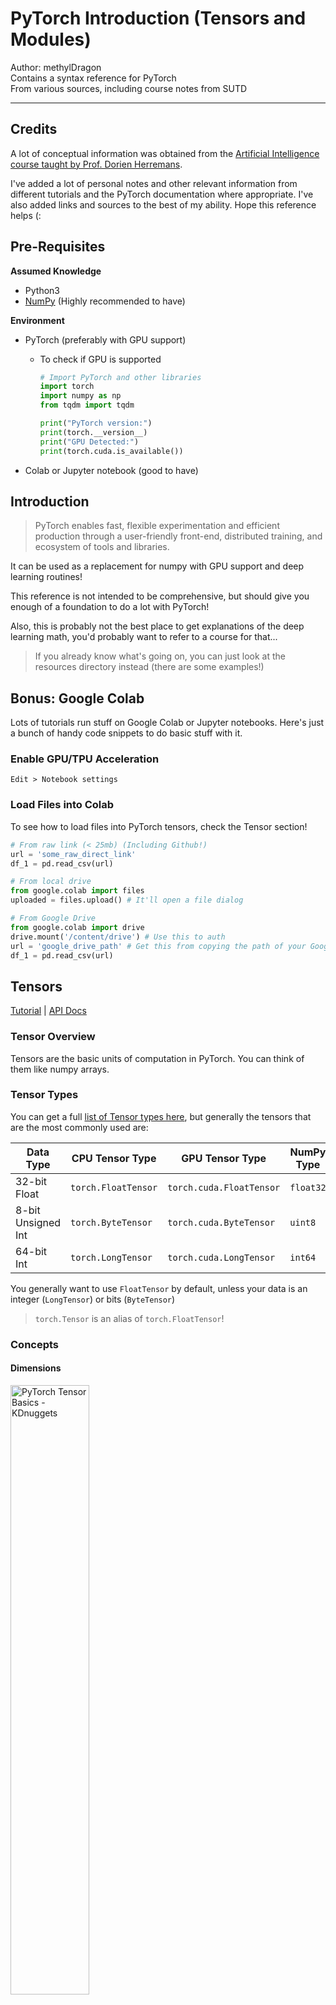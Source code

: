 # PyTorch Introduction (Tensors and Modules)

Author: methylDragon  
Contains a syntax reference for PyTorch  
From various sources, including course notes from SUTD

---



## Credits

A lot of conceptual information was obtained from the [Artificial Intelligence course taught by Prof. Dorien Herremans](https://dorienherremans.com/content/ai-course-2021).

I've added a lot of personal notes and other relevant information from different tutorials and the PyTorch documentation where appropriate. I've also added links and sources to the best of my ability. Hope this reference helps (:



## Pre-Requisites

**Assumed Knowledge**

- Python3
- [NumPy](https://github.com/methylDragon/python-data-tools-reference/blob/master/Numpy/01%20Numpy%20Basics.md) (Highly recommended to have)

**Environment**

- PyTorch (preferably with GPU support)

  - To check if GPU is supported

    ```python
    # Import PyTorch and other libraries
    import torch
    import numpy as np
    from tqdm import tqdm
    
    print("PyTorch version:")
    print(torch.__version__)
    print("GPU Detected:")
    print(torch.cuda.is_available())
    ```

- Colab or Jupyter notebook (good to have)



## Introduction

> PyTorch enables fast, flexible experimentation and efficient production through a user-friendly front-end, distributed training, and ecosystem of tools and libraries.

It can be used as a replacement for numpy with GPU support and deep learning routines!

This reference is not intended to be comprehensive, but should give you enough of a foundation to do a lot with PyTorch!

Also, this is probably not the best place to get explanations of the deep learning math, you'd probably want to refer to a course for that...

> If you already know what's going on, you can just look at the resources directory instead (there are some examples!)



## Bonus: Google Colab

Lots of tutorials run stuff on Google Colab or Jupyter notebooks. Here's just a bunch of handy code snippets to do basic stuff with it.



### Enable GPU/TPU Acceleration

`Edit > Notebook settings`



### Load Files into Colab

To see how to load files into PyTorch tensors, check the Tensor section!

```python
# From raw link (< 25mb) (Including Github!)
url = 'some_raw_direct_link'
df_1 = pd.read_csv(url)

# From local drive
from google.colab import files
uploaded = files.upload() # It'll open a file dialog

# From Google Drive
from google.colab import drive
drive.mount('/content/drive') # Use this to auth
url = 'google_drive_path' # Get this from copying the path of your Google Drive data
df_1 = pd.read_csv(url)
```



## Tensors

[Tutorial](https://pytorch.org/tutorials/beginner/blitz/tensor_tutorial.html#sphx-glr-beginner-blitz-tensor-tutorial-py) | [API Docs](https://pytorch.org/docs/master/tensors.html)



### Tensor Overview

Tensors are the basic units of computation in PyTorch. You can think of them like numpy arrays.



### Tensor Types

You can get a full [list of Tensor types here](https://pytorch.org/docs/master/tensors.html), but generally the tensors that are the most commonly used are:

| Data Type          | CPU Tensor Type     | GPU Tensor Type          | NumPy Type |
| ------------------ | ------------------- | ------------------------ | ---------- |
| 32-bit Float       | `torch.FloatTensor` | `torch.cuda.FloatTensor` | `float32`  |
| 8-bit Unsigned Int | `torch.ByteTensor`  | `torch.cuda.ByteTensor`  | `uint8`    |
| 64-bit Int         | `torch.LongTensor`  | `torch.cuda.LongTensor`  | `int64`    |

You generally want to use `FloatTensor` by default, unless your data is an integer (`LongTensor`) or bits (`ByteTensor`)

> `torch.Tensor` is an alias of `torch.FloatTensor`!



### Concepts

#### **Dimensions**

<img src="assets/01%20PyTorch%20-%20Introduction%20(Tensors%20and%20Modules)/tensor-examples.jpg" alt="PyTorch Tensor Basics - KDnuggets" width="50%" />

[Image Source](https://www.kdnuggets.com/2018/05/pytorch-tensor-basics.html)

The first index can always be interpreted as 'rows'. They function just like numpy ndarrays!

More intuitively, each additional dimension is one more layer of access.

Example:

```python
torch.rand(1)
# tensor([0.0713])

torch.rand(1, 2)
# tensor([[0.1710, 0.6371]])

torch.rand(1, 2, 3)
# tensor([[[0.1652, 0.4824, 0.6642],
#          [0.1946, 0.2631, 0.3563]]])
```

Notice how the innermost dimension is the last one.





#### **Broadcasting**

![array](assets/01%20PyTorch%20-%20Introduction%20(Tensors%20and%20Modules)/array.jpg)

[Image Source](https://www.tutorialspoint.com/numpy/numpy_broadcasting.htm)

If you have dimension mismatches, broadcasting can occur, where tensors are "stretched" or "padded" to match the dimensions.

You can see in the image above that the b tensor was applied repeatedly on addition.



### Creating Tensors

```python
# Create an UNINITIALISED (Float)Tensor! Values are NOT 0
uninit_float = torch.Tensor(4, 6)

# tensor([[1.8783e+34, 3.0686e-41, 7.0065e-44, 6.8664e-44, 6.3058e-44, 6.7262e-44],
#         [7.5670e-44, 6.3058e-44, 6.7262e-44, 6.8664e-44, 1.1771e-43, 6.7262e-44],
#         [7.1466e-44, 8.1275e-44, 7.4269e-44, 6.8664e-44, 8.1275e-44, 6.7262e-44],
#         [7.5670e-44, 6.4460e-44, 7.9874e-44, 6.7262e-44, 7.2868e-44, 7.4269e-44]])

# From List
some_float_tensor = torch.Tensor([3.2, 4.3, 5.5])

# Pre-filled
rand_float = torch.rand(4, 6) # Random values between 0.0 and 1.0
randn_float = torch.rand(4, 6) # Random values drawn from standard normal distribution N~(0, 1)
ones_float = torch.ones(4, 6)
zeros_float = torch.zeros(4, 6)

# From other tensor's dimensions
x_ones = torch.ones_like(x_data) # Retains the properties of x_data, but all ones
x_rand = torch.rand_like(x_data, dtype=torch.float) # Overrides the datatype of x_data
```



### Loading Files

```python
import torch
import pandas as pd

train = pd.read_csv('train.csv')
train_tensor = torch.tensor(train.to_numpy())
```

> **Note**: This is **not** `Tensor`, it's `tensor`, a different constructor.



### Getting Tensor Info

Note that the `Size` class is actually just a tuple

```python
rand_float = torch.rand(4, 6)

# Get Dimension
rand_float.size() # torch.Size([4, 6])
rand_float.shape # Equivalent

# Get specific dimension
rand_float.size(0)
rand_float.size()[0] # Equivalent, both return 4

# Get Tensor Info
rand_float.type() # torch.FloatTensor
rand_float.dtype() # torch.float32
rand_float.device # cpu

# Get Memory Location (If equal, memory is shared)
rand_float.data_ptr()
```



### Moving to GPU

```python
# Move to GPU
if torch.cuda.is_available():
    tensor_gpu = tensor.to('cuda')
    tensor_gpu = tensor.cuda() # Also works
    
# Move to CPU
tensor_gpu.to('cpu')
tensor_gpu.cpu()
```

You'll get big speedups **as long as you're not explicitly iterating over your tensors**! Leave it to the library to do operations, yeah?



### Shape Ops

#### **Indexing**

Works just like numpy! Maybe, check out the [numpy tutorial](https://github.com/methylDragon/python-data-tools-reference/blob/master/Numpy/01%20Numpy%20Basics.md)?

> **Important Note**: For slices and reshapes, PyTorch (just like NumPy) creates a **view** of the data! That means that data isn't actually copied, so operating on either the source or the reshaped tensor **affects both since they share the same underlying memory**!!!
>
> **Caveat**: Actually, `reshape()` tries to create a view. If it can't it'll end up in a copy... If you need to enforce data-sharing, use `view()`

```python
row = torch.Tensor([0, 1, 2, 3, 4, 5, 6, 8, 9])
# tensor([0., 1., 2., 3., 4., 5., 6., 8., 9.])

square = row.reshape(3, 3)
# tensor([[0., 1., 2.],
#         [3., 4., 5.],
#         [6., 8., 9.]])

# Basic Indexing
row[5] # tensor(5.)
square[0] # tensor([0., 1., 2.])
square[0][0] # tensor(0.)
square[0, 0] # tensor(0.)
```

**Advanced Indexing**

```python
# Multiple Indexing
row[[0, 2, 5]] # Get indexes 0, 2, and 5: 0., 2., 5.

square[(0, 1), (2, 2)] # Get (0, 2) and (2, 2): tensor([2., 5.])
square[0, (1, 2)] # Get (0, 1) and (0, 2), by broadcasting: tensor([1, 2.])

# Indexing with LongTensors
square[torch.LongTensor([[0, 1]])] # This does NOT work like above!
# tensor([[[0., 1., 2.],
#          [3., 4., 5.]]])
```

> **Note**: Multidimensional multi-indexing works on a dimension by dimension basis!!
>
> So, for example, indexing into square with `square[(a, b), (c, d)]` is equivalent to concatenating the results of `square[a, c]` and `square[c, d]`.
>
> **Additional note**: Also beware of broadcasting if you mismatch the dimensions of your multiple indices!



#### **Slicing**

```python
# Slicing
row[:5] # [0., 1., 2., 3., 4.]
square[:1] # [[0., 1., 2.]]
square[:, 1] # Take column index 1: [1., 4., 8.]
```



#### **Reshaping**

```python
# Reshaping
square = row.reshape(3, 3) # Set new shape
# tensor([[0., 1., 2.],
#         [3., 4., 5.],
#         [6., 8., 9.]])

square.reshape_as(row) # Copy shape of existing tensor
# tensor([0., 1., 2., 3., 4., 5., 6., 8., 9.])
```

> **Tip**: You can use `-1` on ONE dimension to have Torch infer the right number for you! But be very careful, it's prone to introducing bugs if dimensions vary, since behaviour will also vary!

Reshapes try to create a **view** of the underlying tensor, which means that data will be shared. If it can't it'll create a copy. If you want to enforce data sharing, use `view()`.



#### **Concatenating**

> **Note**: `axis` is an alias of `dim`

```python
# Flat
tri = torch.Tensor([0, 1, 2])
torch.cat((tri, tri)) # tensor([0., 1., 2., 0., 1., 2.])

# Higher Dimensions
trid = torch.Tensor([[0, 1, 2]]) # Note this is 2D now!
torch.cat((trid, trid), axis=1) # tensor([0., 1., 2., 0., 1., 2.])

torch.cat((trid, trid)) # Default is along axis=0
# tensor([[0., 1., 2.],
#         [0., 1., 2.]])

# Concatenate along a NEW dimension
torch.stack((tri, tri))
```



#### **Adding and Removing Dimensions**

```python
tri = torch.Tensor([0, 1, 2])

# Add dimensions
tri.unsqueeze(0) # Add a dimension in axis 0
# tensor([[0., 1., 2.]])

tri.unsqueeze(1) # Add a dimension in axis 1
# tensor([[0.],
#         [1.],
#         [2.]])

tri.squeeze() # Remove all extra dimensions
tri.squeeze(1) # Remove all extra dimensions along axis 1
```



#### **Transposing**

```python
# Transpose (All the following are equivalent)
torch.transpose(some_tensor, 0, 1) # Swaps dimensions 0 and 1 of some_tensor
some_tensor.transpose(0, 1)
torch.t(some_tensor) # Equivalent to transpose(input, 0, 1) only

# Permute (Tranpose is actually a special case of permute) (All the following are equivalent)
# Suppose some_tensor was (2, 3, 4)
torch.permute(some_tensor, 1, 0, 2) # Makes some_tensor (3, 2, 4)
some_tensor.permute(1, 0, 2)
```



#### **Flattening**

```python
# Flatten and Ravel
# These both return a flattened array!
.ravel() # Returns a view
.flatten() # Returns a copy, so is slower and takes more memory
```



### Tensor Arithmetic

> **Note**: Most operations have an in-place modification variant. Just add an underscore!
>
> Applying operations in-place **modifies the original tensor**, whereas not doing so returns a **copy** of the tensor with the operation executed.
>
> E.g. `add()` vs `add_()`.

```python
tri = torch.Tensor([0, 1, 2])

# Element-wise Addition (All the following are equivalent)
tri + tri # tensor([0., 2., 4.])
torch.add(tri, tri)
tri.add(tri)

# Element-wise Multiplication (All the following are equivalent)
tri * tri # tensor([0., 1., 4.])
torch.multiply(tri, tri)
tri.multiply(tri)

# Sum all elements in tensor (All the following are equivalent)
tri.sum() # tensor(3.)
torch.sum(tri)
```

**Vector and Matrix Operations**

```python
# Vector Dot Product (Between tensors a and b. Ensure proper dimensions)
# You can equivalently use .inner() for higher dimensional inner products
torch.dot(a, b)
a.dot(b)

# Matrix Multiplication (Between tensors a and b. Ensure proper dimensions)
a @ b
torch.mm(a, b)
torch.matmul(a, b)
a.matmul(b)
```



### Conditions

You can do a lot of cool stuff with conditions!

```python
row = torch.Tensor([0, 1, 2, 3, 4, 5, 6, 8, 9])
# tensor([0., 1., 2., 3., 4., 5., 6., 8., 9.])

square = row.reshape(3, 3)
# tensor([[0., 1., 2.],
#         [3., 4., 5.],
#         [6., 8., 9.]])

# Get condition tensor
square > 3
# tensor([[False, False, False],
#         [False,  True,  True],
#         [ True,  True,  True]])

# Now we can index into the tensor using the condition tensor!!
square[square > 3] # tensor([4., 5., 6., 8., 9.])
```



### Where()

[Docs](https://pytorch.org/docs/stable/generated/torch.where.html)

Two uses. One to get indices, and another to get altered tensors.

> **Note**: `torch.where()` is different from `Tensor.where()`! Their signatures are similar but behaviour can differ greatly.

**To Get Indices**

```python
# square:
# tensor([[0., 1., 2.],
#         [3., 4., 5.],
#         [6., 8., 9.]])

square.where(square > 0) # (tensor([0, 0, 1, 1, 1, 2, 2, 2]), tensor([1, 2, 0, 1, 2, 0, 1, 2]))

square[torch.where(square > 0)] # tensor([1., 2., 3., 4., 5., 6., 8., 9.])
square[square.nonzero(as_tuple=True)] # Equivalent shorthand
```

> **Note**: `torch.where()` is different from `square.where()`!

**To Get Altered Tensors**

> Return a tensor of elements selected from either `x` or `y`, depending on `condition`.
>
> The operation is defined as:
>
> ![image-20210617031626985](assets/01%20PyTorch%20-%20Introduction%20(Tensors%20and%20Modules)/image-20210617031626985.png)
>
> [Source](https://pytorch.org/docs/stable/generated/torch.where.html)

```python
y = torch.ones(3, 2)
x = torch.randn(3, 2)
# tensor([[-0.4620,  0.3139],
#         [ 0.3898, -0.7197],
#         [ 0.0478, -0.1657]])

torch.where(x > 0, x, y) # If condition, x, else y
# tensor([[ 1.0000,  0.3139],
#         [ 0.3898,  1.0000],
#         [ 0.0478,  1.0000]])
```

If you want to use `Tensor.where()`, you can use this alternate use. But again, **take note that the signature is different from** `torch.where()`!

```python
# This one uses broadcasting
square.where(square > 5, torch.Tensor([0.]))
# tensor([[0., 0., 0.],
#         [0., 0., 0.],
#         [6., 8., 9.]])
```



### NumPy Bridge

> **Note**: This only works for CPU tensors! If you're working with GPU tensors, convert them to CPU first using `Tensor.cpu()`

When you get the numpy representation of a torch array, it **shares memory locations**! So any ops done on the array in numpy **is reflected in the torch Tensor** and vice versa!

Use `.numpy()` to get the numpy representation. And `.from_numpy()` to go from a numpy array to a Tensor.

```python
# To numpy
a = torch.ones(6)
b = a.numpy()

# From numpy
a = np.ones(6)
b = torch.from_numpy(a)

# From more general sources (including NumPy)
torch.as_tensor(a) # Slightly higher overhead, usually does not copy
```



## Modules and Autograd

Hooray, now we can finally get to learning about learning!



### Concepts

#### **Computation Graphs**

Computation graphs define sequences of operations going from input to model output. Graph edges represent tensors going in and out, and the nodes in the graph represent operations.

**Example computation graph** of linear regression: ![image-20210617043326438](assets/01%20PyTorch%20-%20Introduction%20(Tensors%20and%20Modules)/image-20210617043326438.png)

![Linear Regression Computation Graph](assets/01%20PyTorch%20-%20Introduction%20(Tensors%20and%20Modules)/IcBhTjS.png)

PyTorch lets you specify **arbitrary computation graphs**!



#### **Gradient Descent Learning**

<img src="assets/01%20PyTorch%20-%20Introduction%20(Tensors%20and%20Modules)/gradient_descent_line_graph.gif" alt="Intro to Gradient Descent | Fewer Lacunae" width="80%" />

[Image Source](https://kevinbinz.com/2019/05/26/intro-gradient-descent/)

If you can compute the **partial derivative** of each model parameter, you can do gradient descent to optimise the performance of your model! You do this by literally **update your model parameters by following the gradient**, at some learning rate for N epochs.

[Key Concepts](https://machinelearningmastery.com/difference-between-a-batch-and-an-epoch/):

- Epoch: How many training iterations to do
  - Usually you will want to randomly sample from your training set some number of times per epoch
- Batch: How many samples to work through before updating your model parameters
- Learning Rate: How much to adjust your model parameters (scaled by gradient)

An epoch may be comprised of one or more batches.



### AutoGrad Basics

> `torch.autograd` is PyTorch’s **automatic differentiation engine** that powers neural network training.
>
> [Source](https://pytorch.org/tutorials/beginner/blitz/autograd_tutorial.html)

#### **Tracking Gradients**

In order to do gradient descent, you need to track gradients! Let's create a tensor that tracks its gradient for example purposes!

> **Note**: Most times you shouldn't be doing this unless you explicitly want a gradient. Since in a proper neural net (NN) program, the model parameters will handle it for you. But in this case, for explanation purposes we need to track gradients explicitly.
>
> **Note**: Also, take note that here `.tensor()` is used, which is **different** from `.Tensor()`!!

```python
x = torch.tensor([1., 2., 3.], requires_grad=True)

# You can do some ops also
x.data # Get underlying data
x.grad_fn # Access where the tensor came from
x.requires_grad # True

# Some additional stuff
tri = torch.Tensor([0, 1, 2])
tri.requires_grad_() # Explicitly start tracking gradient now
tri.detach_() # Stop tracking the gradient
```

Let's look at an example:

```python
y = torch.tensor([1., 2., 3.])

x = torch.tensor([1., 2., 3.], requires_grad=True)
x.grad_fn # None

z = x + y
z # tensor([2., 4., 6.], grad_fn=<AddBackward0>)
```

Cool! We can see that `x`'s `grad_fn` is None because it was user created, and that `z` tracked where it came from in its own `grad_fn` (from the addition operation.)



#### **Computing Gradients**

Ok, now that we know how to track gradients, let's actually compute backpropagated gradients!

- Call `backward()` to backprop from the tensor you're calling from up the computation path until it reaches the input
- Access `.grad` on the **input** to get the gradient after backprop

```python
x = torch.tensor([1., 2., 3.], requires_grad=True)
y = torch.tensor([4., 5., 6.], requires_grad=True)
z = x + y

z_sum = torch.sum(z)
z_sum.backward()
print(x.grad) # tensor([1., 1., 1.])

# Now, if we called .backward() again the gradient keeps increasing!
z_sum.backward()
print(x.grad) # tensor([2., 2., 2.])
```

The gradient accumulates with each call of `backward()`. Generally we'll want to explicitly zero out gradients before calling `backward()` to run backpropagation.

> **Zeroing Gradients**
>
> ```python
> # If working with raw tensors, access the grad member directly
> .grad.zero_()
> 
> # Otherwise, if working with parameters or optimizers
> optimizer.zero_grad()
> ```



### Building Your Own Model

#### **Module**

You can build your own model by subclassing `torch.nn.Module`! Override the `__init__()` and `forward()` methods.

> **Note**: Remember to call the `torch.nn.Module` constructor in your overridden `__init__`
>
> ```python
> super(YourClass, self).__init__()
> ```

> - In `__init__()`, you should take arguments that modify how the model runs (e.g. # of layers, # of hidden units, output sizes). You'll also set up most of the layers that you use in the forward pass here.
> - In `forward()`, you define the "forward pass" of your model, or the operations needed to transform input to output. **You can use any of the Tensor operations in the forward pass.**
>
> [Source](https://colab.research.google.com/drive/1HhLqlpYr6ZUT6u-PDWq5L73muY4JvnpJ?usp=sharing#scrollTo=RZNnUJcrU2r2)

These modules then can be used as a node on the computation graph! You can **call them** as an operation, and they'll apply their `forward()` method to the input tensor.



#### **Dataset Splitting**

You can do manual slicing...

```python
test = torch.cuda.FloatTensor(pd.read_csv(test_path).to_numpy())
train = torch.cuda.FloatTensor(pd.read_csv(train_path).to_numpy())

train_x, train_y = train[:, :-1], train[:, -1:]
```

Or use the PyTorch utility

```python
torch.utils.data.random_split(dataset, lengths)

# Example
train_set, val_set = torch.utils.data.random_split(dataset, [50000, 10000])
```



#### **Training: Gradient Descent**

Once you have your model, you can run gradient descent! Here, we'll use stochastic gradient descent (SGD)

```python
optimizer = optim.SGD(model.parameters(), lr=0.01)
loss_function = nn.BCELoss() 

for input, target in dataset:
    optimizer.zero_grad()
    output = model(input)
    loss = loss_fn(output, target)
    loss.backward()
    optimizer.step()
```



### Example: Logistic Regression

[Source](https://colab.research.google.com/drive/1HhLqlpYr6ZUT6u-PDWq5L73muY4JvnpJ?usp=sharing#scrollTo=RZNnUJcrU2r2)

Let's try making our own model for logistic regression!

```python
# Modified from SUTD

import torch
import torch.nn as nn
import torch.nn.functional as F
import numpy as np 

# MODEL =======================================================================
class LogisticRegression(nn.Module):
  def __init__(self, input_size, num_classes):
    # Always call the superclass (nn.Module) constructor first!
    super(LogisticRegression, self).__init__()
    self.linear = nn.Linear(input_size, num_classes) # (in_features, out_features)

  def forward(self, x):
    out = self.linear(x)
    out = torch.sigmoid(out) # Softmax for log-probability
    return out # Shape: (batch_size, num_classes)


# Now we can create and call it ===============================================
logreg_clf = LogisticRegression(input_size=2, num_classes=1)
# LogisticRegression(
#   (linear): Linear(in_features=2, out_features=1, bias=True)
# )

logreg_clf(torch.Tensor([[0, 0], [0, 1], [1, 0], [1, 1]]))
# tensor([[0.4476],
#         [0.4385]], grad_fn=<SigmoidBackward>)


# Set up training ==============================================================
lr_rate = 0.001

# Get training set of input X and labels Y
X = torch.Tensor([[0,0],[0,1], [1,0], [1,1]])
Y = torch.Tensor([0,1,1,0]).view(-1,1)

# Create loss function and training function
loss_function = nn.BCELoss() 
optimizer = torch.optim.SGD(logreg_clf.parameters(),
                            lr=lr_rate) # Stochastic Gradient Descent


# TRAINING LOOP ================================================================
epochs = 2001
steps = X.size(0) # 4

for i in range(epochs):
    for j in range(steps):
        data_point = np.random.randint(X.size(0)) # Random Sampling

        x_var = torch.Tensor(X[data_point]) # Input
        y_var = torch.Tensor(Y[data_point]) # Label

        optimizer.zero_grad() # Zero the gradients
        y_hat = logreg_clf(x_var) # Forward pass

        loss = loss_function(y_hat, y_var) # Calculate loss
        loss.backward() # Backprop
        optimizer.step() # Update Parameters

    if i % 500 == 0: # For progress reports
        print ("Epoch: {0}, Loss: {1}, ".format(i, loss.data.numpy()))


# APPLY MODEL AFTER TRAINING ===================================================
# In this case, our data actually was for a XOR operation (:
test = [[0,0], [0,1], [1,1], [1,0]]

for trial in test: 
    Xtest = torch.Tensor(trial)
    y_hat = logreg_clf(Xtest) # Predict
  
    prediction = y_hat > 0.5
    print("{0} xor {1} = {2}".format(int(Xtest[0]), int(Xtest[1]), prediction))
    
    # 0 xor 0 = 1 (Wrong)
    # 0 xor 1 = 0 (Wrong)
    # 1 xor 1 = 0 (Correct)
    # 1 xor 0 = 1 (Correct)
```

```python
# Out:
Epoch: 0, Loss: 0.7317752242088318, 
Epoch: 500, Loss: 0.7088961601257324, 
Epoch: 1000, Loss: 0.6454429030418396, 
Epoch: 1500, Loss: 0.7373309135437012, 
Epoch: 2000, Loss: 0.6999746561050415, 
```

> **Notes**
>
> Notice in this case our batch size is 1. And our epochs don't necessarily sample the entire training set each time (due to the random sampling).
>
> Also, our loss remains high and the model performs horribly! This is because we actually need a non-linear model (the data and labels are actually for a XOR function, which is non-linear). But it's fine.



## Utilities

### Saving and Loading Models

```python
# Save
torch.save(model.state_dict(), "model_name.pt")

# Load
model.load_state_dict(torch.load("model_name.pt"))
```



### Plotting Loss Evolution

This function handily keeps track of entered epochs and losses internally!

```python
import matplotlib.pyplot as plt

def record_losses(epoch, loss,
                  vis=True, clear=False, clear_only=False,
                  _memory={'epochs': [], 'losses': []}):
    epochs, losses = _memory['epochs'], _memory['losses']

    if clear or clear_only:
        epochs.clear()
        losses.clear()

        if clear_only:
            return _memory

    epochs.append(epoch)
    losses.append(loss)

    if vis:
        plt.plot(epochs, losses, label="Loss")

        plt.xlabel("Epochs")
        plt.ylabel("Loss")
        plt.title("Loss Evolution")
        plt.legend()
        plt.show()

    return _memory
```

Call it like so:

```python
record_losses(<epoch>, <loss>, vis=False) # Append without visualising
record_losses(<epoch>, <loss>) # Visualise loss evolution

record_losses(<epoch>, <loss>, clear=True) # To reset the internal memory

# DO NOT TOUCH THE _memory variable!!
```


